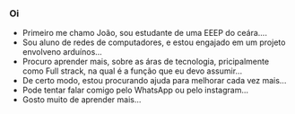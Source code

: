 ### Oi

- Primeiro me chamo João, sou estudante de uma EEEP do ceára....
- Sou aluno de redes de computadores, e estou engajado em um projeto envolveno arduínos...
- Procuro aprender mais, sobre as áras de tecnologia, pricipalmente como Full strack, na qual é a função que eu devo assumir...
- De certo modo, estou procurando ajuda para melhorar cada vez mais...
- Pode tentar falar comigo pelo WhatsApp ou pelo instagram...
- Gosto muito de aprender mais...
